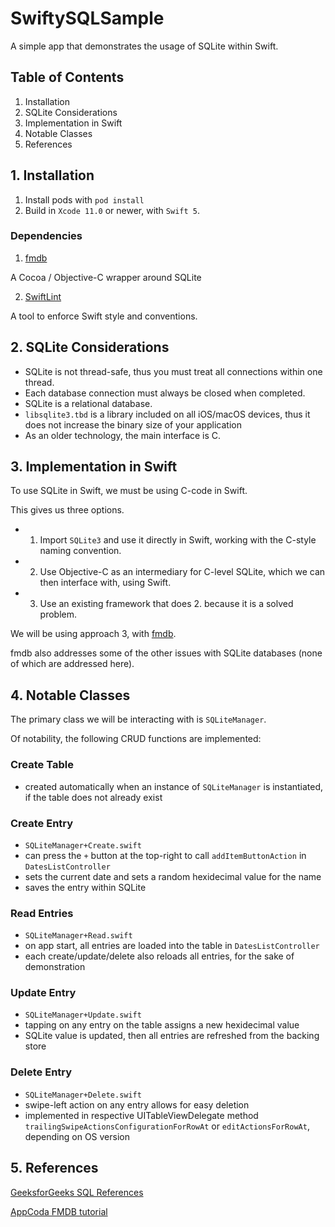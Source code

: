 #  SwiftySQLSample

A simple app that demonstrates the usage of SQLite within Swift.


## Table of Contents
1. Installation
2. SQLite Considerations
3. Implementation in Swift
4. Notable Classes
5. References


## 1. Installation

1. Install pods with `pod install`
2. Build in `Xcode 11.0` or newer, with `Swift 5`.

### Dependencies

1. [fmdb](https://github.com/ccgus/fmdb)

A Cocoa / Objective-C wrapper around SQLite

2. [SwiftLint](https://github.com/realm/SwiftLint)

A tool to enforce Swift style and conventions.


## 2. SQLite Considerations

* SQLite is not thread-safe, thus you must treat all connections within one thread.
* Each database connection must always be closed when completed.
* SQLite is a relational database.
* `libsqlite3.tbd` is a library included on all iOS/macOS devices, thus it does not increase the binary size of your application
* As an older technology, the main interface is C.


## 3. Implementation in Swift

To use SQLite in Swift, we must be using C-code in Swift. 

This gives us three options.
* 1. Import `SQLite3` and use it directly in Swift, working with the C-style naming convention.
* 2. Use Objective-C as an intermediary for C-level SQLite, which we can then interface with, using Swift.
* 3. Use an existing framework that does 2. because it is a solved problem.

We will be using approach 3, with [fmdb](https://github.com/ccgus/fmdb). 

fmdb also addresses some of the other issues with SQLite databases (none of which are addressed here).


## 4. Notable Classes

The primary class we will be interacting with is  `SQLiteManager`.

Of notability, the following CRUD functions are implemented:

### Create Table
* created automatically when an instance of `SQLiteManager` is instantiated, if the table does not already exist

### Create Entry
* `SQLiteManager+Create.swift`
* can press the `+` button at the top-right to call `addItemButtonAction` in `DatesListController`
* sets the current date and sets a random hexidecimal value for the name
* saves the entry within SQLite

### Read Entries
* `SQLiteManager+Read.swift`
* on app start, all entries are loaded into the table in `DatesListController`
* each create/update/delete also reloads all entries, for the sake of demonstration

### Update Entry
* `SQLiteManager+Update.swift`
* tapping on any entry on the table assigns a new hexidecimal value
* SQLite value is updated, then all entries are refreshed from the backing store

### Delete Entry
* `SQLiteManager+Delete.swift`
* swipe-left action on any entry allows for easy deletion
* implemented in respective UITableViewDelegate method 
`trailingSwipeActionsConfigurationForRowAt` or `editActionsForRowAt`, depending on OS version


## 5. References

[GeeksforGeeks SQL References](https://www.geeksforgeeks.org/sql-select-query/)

[AppCoda FMDB tutorial](https://www.appcoda.com/fmdb-sqlite-database/)
